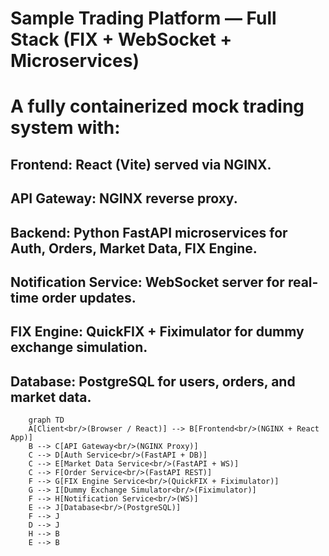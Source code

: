 # Sample Trading Platform — Full Stack (FIX + WebSocket + Microservices)
# A fully containerized mock trading system with:

## Frontend: React (Vite) served via NGINX.

## API Gateway: NGINX reverse proxy.

## Backend: Python FastAPI microservices for Auth, Orders, Market Data, FIX Engine.

## Notification Service: WebSocket server for real-time order updates.

## FIX Engine: QuickFIX + Fiximulator for dummy exchange simulation.

## Database: PostgreSQL for users, orders, and market data.

```mermaid
    graph TD
    A[Client<br/>(Browser / React)] --> B[Frontend<br/>(NGINX + React App)]
    B --> C[API Gateway<br/>(NGINX Proxy)]
    C --> D[Auth Service<br/>(FastAPI + DB)]
    C --> E[Market Data Service<br/>(FastAPI + WS)]
    C --> F[Order Service<br/>(FastAPI REST)]
    F --> G[FIX Engine Service<br/>(QuickFIX + Fiximulator)]
    G --> I[Dummy Exchange Simulator<br/>(Fiximulator)]
    F --> H[Notification Service<br/>(WS)]
    E --> J[Database<br/>(PostgreSQL)]
    F --> J
    D --> J
    H --> B
    E --> B
```
